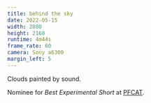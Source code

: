 ```yaml
---
title: behind the sky
date: 2022-05-15
width: 2880
height: 2160
runtime: 4m44s
frame_rate: 60
camera: Sony a6300
margin_left: 5
---
```

Clouds painted by sound.

Nominee for *Best Experimental Short* at [PFCAT](https://pdxfestofcinema.com/).
